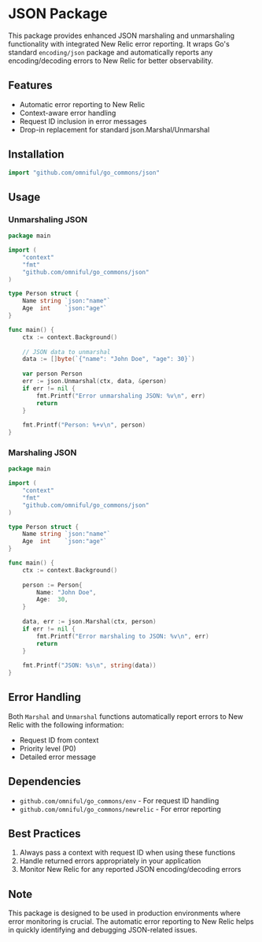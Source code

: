 # JSON Package

This package provides enhanced JSON marshaling and unmarshaling functionality with integrated New Relic error reporting. It wraps Go's standard `encoding/json` package and automatically reports any encoding/decoding errors to New Relic for better observability.

## Features

- Automatic error reporting to New Relic
- Context-aware error handling
- Request ID inclusion in error messages
- Drop-in replacement for standard json.Marshal/Unmarshal

## Installation

```go
import "github.com/omniful/go_commons/json"
```

## Usage

### Unmarshaling JSON

```go
package main

import (
	"context"
	"fmt"
	"github.com/omniful/go_commons/json"
)

type Person struct {
	Name string `json:"name"`
	Age  int    `json:"age"`
}

func main() {
	ctx := context.Background()
	
	// JSON data to unmarshal
	data := []byte(`{"name": "John Doe", "age": 30}`)
	
	var person Person
	err := json.Unmarshal(ctx, data, &person)
	if err != nil {
		fmt.Printf("Error unmarshaling JSON: %v\n", err)
		return
	}
	
	fmt.Printf("Person: %+v\n", person)
}
```

### Marshaling JSON

```go
package main

import (
	"context"
	"fmt"
	"github.com/omniful/go_commons/json"
)

type Person struct {
	Name string `json:"name"`
	Age  int    `json:"age"`
}

func main() {
	ctx := context.Background()
	
	person := Person{
		Name: "John Doe",
		Age:  30,
	}
	
	data, err := json.Marshal(ctx, person)
	if err != nil {
		fmt.Printf("Error marshaling to JSON: %v\n", err)
		return
	}
	
	fmt.Printf("JSON: %s\n", string(data))
}
```

## Error Handling

Both `Marshal` and `Unmarshal` functions automatically report errors to New Relic with the following information:
- Request ID from context
- Priority level (P0)
- Detailed error message

## Dependencies

- `github.com/omniful/go_commons/env` - For request ID handling
- `github.com/omniful/go_commons/newrelic` - For error reporting

## Best Practices

1. Always pass a context with request ID when using these functions
2. Handle returned errors appropriately in your application
3. Monitor New Relic for any reported JSON encoding/decoding errors

## Note

This package is designed to be used in production environments where error monitoring is crucial. The automatic error reporting to New Relic helps in quickly identifying and debugging JSON-related issues.
